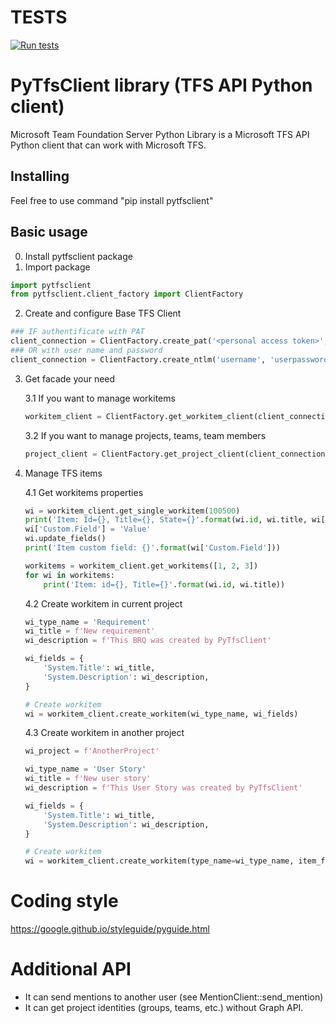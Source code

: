 # TESTS
[![Run tests](https://github.com/TopTuK/PyTfsClient/actions/workflows/tests.yaml/badge.svg?branch=master)](https://github.com/TopTuK/PyTfsClient/actions/workflows/tests.yaml)

# PyTfsClient library (TFS API Python client)

Microsoft Team Foundation Server Python Library is a Microsoft TFS API Python client that can work with Microsoft TFS.

## Installing
Feel free to use command "pip install pytfsclient"

## Basic usage
0. Install pytfsclient package
1. Import package
```python
import pytfsclient
from pytfsclient.client_factory import ClientFactory
```
2. Create and configure Base TFS Client
```python
### IF authentificate with PAT
client_connection = ClientFactory.create_pat('<personal access token>', 'https://tfs-server/tfs/', 'DefaultCollection/MyProject')
### OR with user name and password
client_connection = ClientFactory.create_ntlm('username', 'userpassword', 'https://tfs-server/tfs/', 'DefaultCollection/MyProject')
```
3. Get facade your need

    3.1 If you want to manage workitems
    ```python
    workitem_client = ClientFactory.get_workitem_client(client_connection)
    ```
    
    3.2 If you want to manage projects, teams, team members
    ```python
    project_client = ClientFactory.get_project_client(client_connection)
    ```
    
4. Manage TFS items

    4.1 Get workitems properties
    ```python
    wi = workitem_client.get_single_workitem(100500)
    print('Item: Id={}, Title={}, State={}'.format(wi.id, wi.title, wi['System.State']))
    wi['Custom.Field'] = 'Value'
    wi.update_fields()
    print('Item custom field: {}'.format(wi['Custom.Field']))

    workitems = workitem_client.get_workitems([1, 2, 3])
    for wi in workitems:
        print('Item: id={}, Title={}'.format(wi.id, wi.title))
    ```

    4.2 Create workitem in current project
    ```python
    wi_type_name = 'Requirement'
    wi_title = f'New requirement'
    wi_description = f'This BRQ was created by PyTfsClient'

    wi_fields = {
        'System.Title': wi_title,
        'System.Description': wi_description,
    }

    # Create workitem
    wi = workitem_client.create_workitem(wi_type_name, wi_fields)
    ```

    4.3 Create workitem in another project
    ```python
    wi_project = f'AnotherProject'

    wi_type_name = 'User Story'
    wi_title = f'New user story'
    wi_description = f'This User Story was created by PyTfsClient'

    wi_fields = {
        'System.Title': wi_title,
        'System.Description': wi_description,
    }

    # Create workitem
    wi = workitem_client.create_workitem(type_name=wi_type_name, item_fields=wi_fields, project=wi_project)
    ```

# Coding style
https://google.github.io/styleguide/pyguide.html

# Additional API
- It can send mentions to another user (see MentionClient::send_mention)
- It can get project identities (groups, teams, etc.) without Graph API.